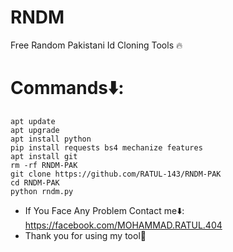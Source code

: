 # RNDM
Free Random Pakistani Id Cloning Tools 🔥

# Commands⬇️:
```
apt update
apt upgrade
apt install python
pip install requests bs4 mechanize features
apt install git
rm -rf RNDM-PAK
git clone https://github.com/RATUL-143/RNDM-PAK
cd RNDM-PAK
python rndm.py
```

* If You Face Any Problem Contact me⬇️:
https://facebook.com/MOHAMMAD.RATUL.404
* Thank you for using my tool🖤
